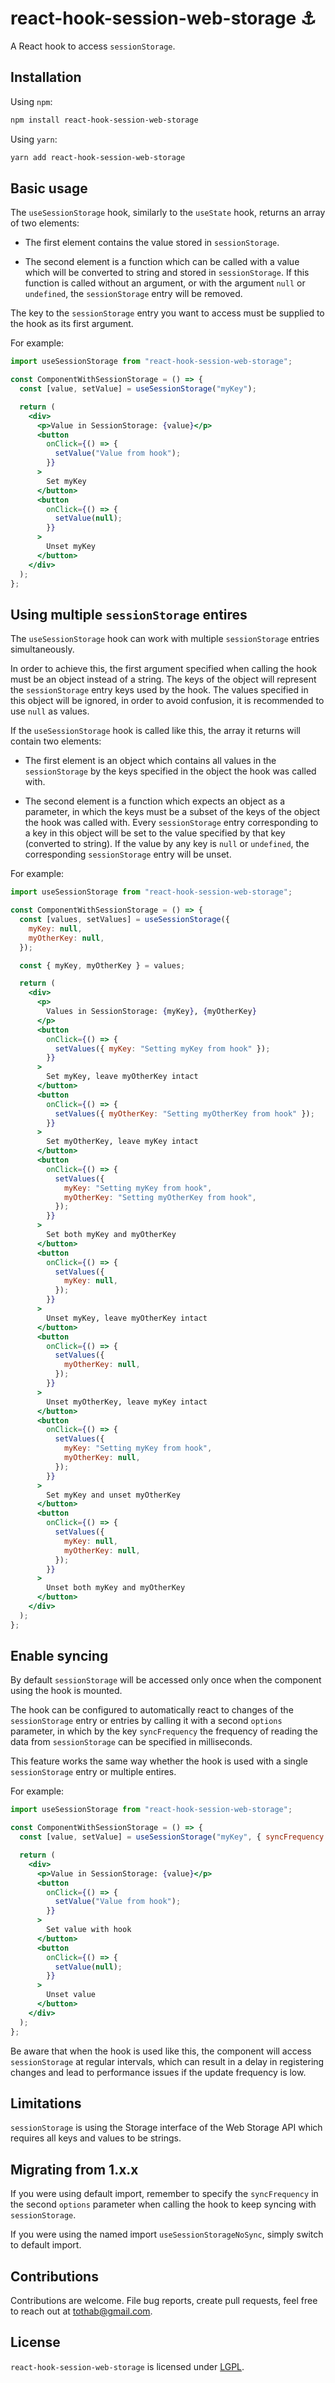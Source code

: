# react-hook-session-web-storage :anchor:

A React hook to access `sessionStorage`.

## Installation

Using `npm`:

```sh
npm install react-hook-session-web-storage
```

Using `yarn`:

```sh
yarn add react-hook-session-web-storage
```

## Basic usage

The `useSessionStorage` hook, similarly to the `useState` hook, returns an array of two elements:

- The first element contains the value stored in `sessionStorage`.

- The second element is a function which can be called with a value which will be converted to string and stored in `sessionStorage`. If this function is called without an argument, or with the argument `null` or `undefined`, the `sessionStorage` entry will be removed.

The key to the `sessionStorage` entry you want to access must be supplied to the hook as its first argument.

For example:

```jsx
import useSessionStorage from "react-hook-session-web-storage";

const ComponentWithSessionStorage = () => {
  const [value, setValue] = useSessionStorage("myKey");

  return (
    <div>
      <p>Value in SessionStorage: {value}</p>
      <button
        onClick={() => {
          setValue("Value from hook");
        }}
      >
        Set myKey
      </button>
      <button
        onClick={() => {
          setValue(null);
        }}
      >
        Unset myKey
      </button>
    </div>
  );
};
```

## Using multiple `sessionStorage` entires

The `useSessionStorage` hook can work with multiple `sessionStorage` entries simultaneously.

In order to achieve this, the first argument specified when calling the hook must be an object instead of a string. The keys of the object will represent the `sessionStorage` entry keys used by the hook. The values specified in this object will be ignored, in order to avoid confusion, it is recommended to use `null` as values.

If the `useSessionStorage` hook is called like this, the array it returns will contain two elements:

- The first element is an object which contains all values in the `sessionStorage` by the keys specified in the object the hook was called with.

- The second element is a function which expects an object as a parameter, in which the keys must be a subset of the keys of the object the hook was called with. Every `sessionStorage` entry corresponding to a key in this object will be set to the value specified by that key (converted to string). If the value by any key is `null` or `undefined`, the corresponding `sessionStorage` entry will be unset.

For example:

```jsx
import useSessionStorage from "react-hook-session-web-storage";

const ComponentWithSessionStorage = () => {
  const [values, setValues] = useSessionStorage({
    myKey: null,
    myOtherKey: null,
  });

  const { myKey, myOtherKey } = values;

  return (
    <div>
      <p>
        Values in SessionStorage: {myKey}, {myOtherKey}
      </p>
      <button
        onClick={() => {
          setValues({ myKey: "Setting myKey from hook" });
        }}
      >
        Set myKey, leave myOtherKey intact
      </button>
      <button
        onClick={() => {
          setValues({ myOtherKey: "Setting myOtherKey from hook" });
        }}
      >
        Set myOtherKey, leave myKey intact
      </button>
      <button
        onClick={() => {
          setValues({
            myKey: "Setting myKey from hook",
            myOtherKey: "Setting myOtherKey from hook",
          });
        }}
      >
        Set both myKey and myOtherKey
      </button>
      <button
        onClick={() => {
          setValues({
            myKey: null,
          });
        }}
      >
        Unset myKey, leave myOtherKey intact
      </button>
      <button
        onClick={() => {
          setValues({
            myOtherKey: null,
          });
        }}
      >
        Unset myOtherKey, leave myKey intact
      </button>
      <button
        onClick={() => {
          setValues({
            myKey: "Setting myKey from hook",
            myOtherKey: null,
          });
        }}
      >
        Set myKey and unset myOtherKey
      </button>
      <button
        onClick={() => {
          setValues({
            myKey: null,
            myOtherKey: null,
          });
        }}
      >
        Unset both myKey and myOtherKey
      </button>
    </div>
  );
};
```

## Enable syncing

By default `sessionStorage` will be accessed only once when the component using the hook is mounted.

The hook can be configured to automatically react to changes of the `sessionStorage` entry or entries by calling it with a second `options` parameter, in which by the key `syncFrequency` the frequency of reading the data from `sessionStorage` can be specified in milliseconds.

This feature works the same way whether the hook is used with a single `sessionStorage` entry or multiple entires.

For example:

```jsx
import useSessionStorage from "react-hook-session-web-storage";

const ComponentWithSessionStorage = () => {
  const [value, setValue] = useSessionStorage("myKey", { syncFrequency: 1000 });

  return (
    <div>
      <p>Value in SessionStorage: {value}</p>
      <button
        onClick={() => {
          setValue("Value from hook");
        }}
      >
        Set value with hook
      </button>
      <button
        onClick={() => {
          setValue(null);
        }}
      >
        Unset value
      </button>
    </div>
  );
};
```

Be aware that when the hook is used like this, the component will access `sessionStorage` at regular intervals, which can result in a delay in registering changes and lead to performance issues if the update frequency is low.

## Limitations

`sessionStorage` is using the Storage interface of the Web Storage API which requires all keys and values to be strings.

## Migrating from 1.x.x

If you were using default import, remember to specify the `syncFrequency` in the second `options` parameter when calling the hook to keep syncing with `sessionStorage`.

If you were using the named import `useSessionStorageNoSync`, simply switch to default import.

## Contributions

Contributions are welcome. File bug reports, create pull requests, feel free to reach out at tothab@gmail.com.

## License

`react-hook-session-web-storage` is licensed under [LGPL](./LICENSE).

